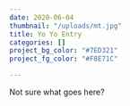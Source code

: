 ```yaml
---
date: 2020-06-04
thumbnail: "/uploads/mt.jpg"
title: Yo Yo Entry
categories: []
project_bg_color: "#7ED321"
project_fg_color: "#F8E71C"

---
```

Not sure what goes here?